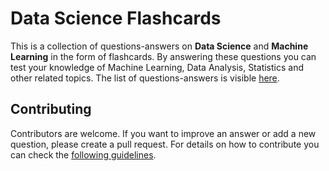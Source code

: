 # Data Science Flashcards
This is a collection of questions-answers on **Data Science** and **Machine Learning** in the form of flashcards. By answering these questions you can test your knowledge of Machine Learning, Data Analysis, Statistics and other related topics. The list of questions-answers is visible [here](https://klaus78.github.io/Data_Science_Flashcards). 

## Contributing
Contributors are welcome. If you want to improve an answer or add a new question, please create a pull request. For details on how to contribute you can check the [following guidelines](https://github.com/klaus78/Data_Science_Flashcards/blob/master/contributing.md).
